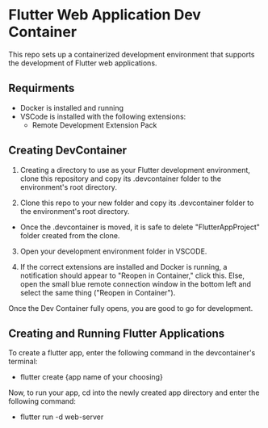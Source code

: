 # Flutter Web Application Dev Container

This repo sets up a containerized development environment that supports the development of Flutter web applications.

## Requirments
* Docker is installed and running
* VSCode is installed with the following extensions:
  * Remote Development Extension Pack

## Creating DevContainer
1. Creating a directory to use as your Flutter development environment, clone this repository and copy its .devcontainer folder to the environment's root directory.

2. Clone this repo to your new folder and copy its .devcontainer folder to the environment's root directory.  
* Once the .devcontainer is moved, it is safe to delete "FlutterAppProject" folder created from the clone.

3. Open your development environment folder in VSCODE.  

4. If the correct extensions are installed and Docker is running, a notification should appear to "Reopen in Container," click this. Else, open the small blue remote connection window in the bottom left and select the same thing ("Reopen in Container").  

Once the Dev Container fully opens, you are good to go for development.

## Creating and Running Flutter Applications
To create a flutter app, enter the following command in the devcontainer's terminal:
* flutter create {app name of your choosing}  

Now, to run your app, cd into the newly created app directory and enter the following command:
* flutter run -d web-server
